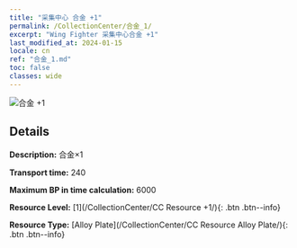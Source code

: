 ```yaml
---
title: "采集中心 合金 +1"
permalink: /CollectionCenter/合金_1/
excerpt: "Wing Fighter 采集中心合金 +1"
last_modified_at: 2024-01-15
locale: cn
ref: "合金_1.md"
toc: false
classes: wide
---
```



![合金 +1](/images/cc/CC_Alloy_Plate_1.png)

## Details

  **Description:** 合金×1

  **Transport time:** 240

  **Maximum BP in time calculation:** 6000

  **Resource Level:** [1](/CollectionCenter/CC Resource +1/){: .btn .btn--info}

  **Resource Type:** [Alloy Plate](/CollectionCenter/CC Resource Alloy Plate/){: .btn .btn--info}


